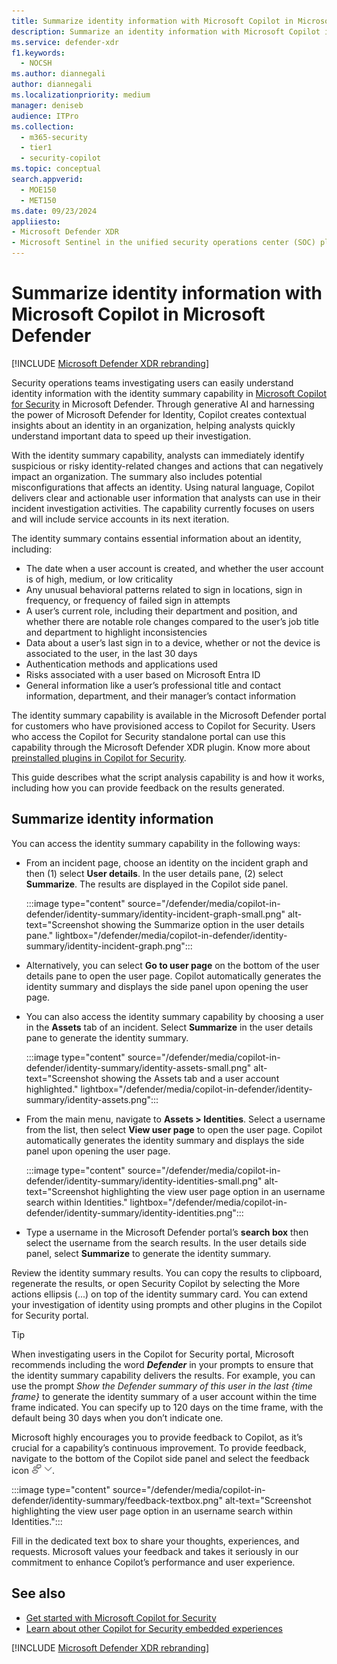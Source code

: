 ```yaml
---
title: Summarize identity information with Microsoft Copilot in Microsoft Defender
description: Summarize an identity information with Microsoft Copilot in Microsoft Defender to investigate identities.
ms.service: defender-xdr
f1.keywords:
  - NOCSH
ms.author: diannegali
author: diannegali
ms.localizationpriority: medium
manager: deniseb
audience: ITPro
ms.collection:
  - m365-security
  - tier1
  - security-copilot
ms.topic: conceptual
search.appverid:
  - MOE150
  - MET150
ms.date: 09/23/2024
appliiesto:
- Microsoft Defender XDR
- Microsoft Sentinel in the unified security operations center (SOC) platform
---
```


# Summarize identity information with Microsoft Copilot in Microsoft Defender

[!INCLUDE [Microsoft Defender XDR rebranding](../includes/microsoft-defender.md)]

Security operations teams investigating users can easily understand identity information with the identity summary capability in [Microsoft Copilot for Security](/security-copilot/microsoft-security-copilot) in Microsoft Defender. Through generative AI and harnessing the power of Microsoft Defender for Identity, Copilot creates contextual insights about an identity in an organization, helping analysts quickly understand important data to speed up their investigation.

With the identity summary capability, analysts can immediately identify suspicious or risky identity-related changes and actions that can negatively impact an organization. The summary also includes potential misconfigurations that affects an identity. Using natural language, Copilot delivers clear and actionable user information that analysts can use in their incident investigation activities. The capability currently focuses on users and will include service accounts in its next iteration.

The identity summary contains essential information about an identity, including:

- The date when a user account is created, and whether the user account is of high, medium, or low criticality
- Any unusual behavioral patterns related to sign in locations, sign in frequency, or frequency of failed sign in attempts
- A user’s current role, including their department and position, and whether there are notable role changes compared to the user’s job title and department to highlight inconsistencies
- Data about a user’s last sign in to a device, whether or not the device is associated to the user, in the last 30 days
- Authentication methods and applications used
- Risks associated with a user based on Microsoft Entra ID
- General information like a user’s professional title and contact information, department, and their manager’s contact information

The identity summary capability is available in the Microsoft Defender portal for customers who have provisioned access to Copilot for Security. Users who access the Copilot for Security standalone portal can use this capability through the Microsoft Defender XDR plugin. Know more about [preinstalled plugins in Copilot for Security](/security-copilot/manage-plugins#preinstalled-plugins).

This guide describes what the script analysis capability is and how it works, including how you can provide feedback on the results generated.

## Summarize identity information

You can access the identity summary capability in the following ways:

- From an incident page, choose an identity on the incident graph and then (1) select **User details**. In the user details pane, (2) select **Summarize**. The results are displayed in the Copilot side panel.

   :::image type="content" source="/defender/media/copilot-in-defender/identity-summary/identity-incident-graph-small.png" alt-text="Screenshot showing the Summarize option in the user details pane." lightbox="/defender/media/copilot-in-defender/identity-summary/identity-incident-graph.png":::

- Alternatively, you can select **Go to user page** on the bottom of the user details pane to open the user page. Copilot automatically generates the identity summary and displays the side panel upon opening the user page.

- You can also access the identity summary capability by choosing a user in the **Assets** tab of an incident. Select **Summarize** in the user details pane to generate the identity summary.

   :::image type="content" source="/defender/media/copilot-in-defender/identity-summary/identity-assets-small.png" alt-text="Screenshot showing the Assets tab and a user account highlighted." lightbox="/defender/media/copilot-in-defender/identity-summary/identity-assets.png":::

- From the main menu, navigate to **Assets > Identities**. Select a username from the list, then select **View user page** to open the user page. Copilot automatically generates the identity summary and displays the side panel upon opening the user page.

   :::image type="content" source="/defender/media/copilot-in-defender/identity-summary/identity-identities-small.png" alt-text="Screenshot highlighting the view user page option in an username search within Identities." lightbox="/defender/media/copilot-in-defender/identity-summary/identity-identities.png":::

- Type a username in the Microsoft Defender portal’s **search box** then select the username from the search results. In the user details side panel, select **Summarize** to generate the identity summary.

Review the identity summary results. You can copy the results to clipboard, regenerate the results, or open Security Copilot by selecting the More actions ellipsis (...) on top of the identity summary card. You can extend your investigation of identity using prompts and other plugins in the Copilot for Security portal.

> [!TIP]
> When investigating users in the Copilot for Security portal, Microsoft recommends including the word ***Defender*** in your prompts to ensure that the identity summary capability delivers the results. For example, you can use the prompt *Show the Defender summary of this user in the last {time frame}* to generate the identity summary of a user account within the time frame indicated. You can specify up to 120 days on the time frame, with the default being 30 days when you don’t indicate one.

Microsoft highly encourages you to provide feedback to Copilot, as it’s crucial for a capability’s continuous improvement. To provide feedback, navigate to the bottom of the Copilot side panel and select the feedback icon ![Screenshot of the feedback icon for Copilot in Defender cards](/defender/media/copilot-in-defender/create-report/copilot-defender-feedback.png).

   :::image type="content" source="/defender/media/copilot-in-defender/identity-summary/feedback-textbox.png" alt-text="Screenshot highlighting the view user page option in an username search within Identities.":::

Fill in the dedicated text box to share your thoughts, experiences, and requests. Microsoft values your feedback and takes it seriously in our commitment to enhance Copilot’s performance and user experience.



## See also

- [Get started with Microsoft Copilot for Security](/security-copilot/get-started-security-copilot)
- [Learn about other Copilot for Security embedded experiences](/security-copilot/experiences-security-copilot)

[!INCLUDE [Microsoft Defender XDR rebranding](../includes/defender-m3d-techcommunity.md)]